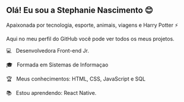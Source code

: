 ## Olá! Eu sou a Stephanie Nascimento 😊

Apaixonada por tecnologia, esporte, animais, viagens e Harry Potter ⚡

Aqui no meu perfil do GitHub você pode ver todos os meus projetos.

💻  &nbsp; Desenvolvedora Front-end Jr.

🎓 &nbsp; Formada em Sistemas de Informaçao

🏆 &nbsp; Meus conhecimentos: HTML, CSS, JavaScript e SQL

📚 &nbsp; Estou aprendendo: React Native.
